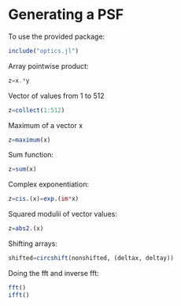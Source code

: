 # Generating a PSF

To use the provided package:
```julia
include("optics.jl")
```

Array pointwise product:
```julia
z=x.*y
```

Vector of values from 1 to 512
```julia
z=collect(1:512)
```

Maximum of a vector x
```julia
z=maximum(x)
```

Sum function:
```julia
z=sum(x)
```

Complex exponentiation:
```julia
z=cis.(x)=exp.(im*x)
```


Squared modulii of vector values:
```julia
z=abs2.(x)
```

Shifting arrays:
```julia
shifted=circshift(nonshifted, (deltax, deltay))
```

Doing the fft and inverse fft:
```julia
fft()
ifft()
```
